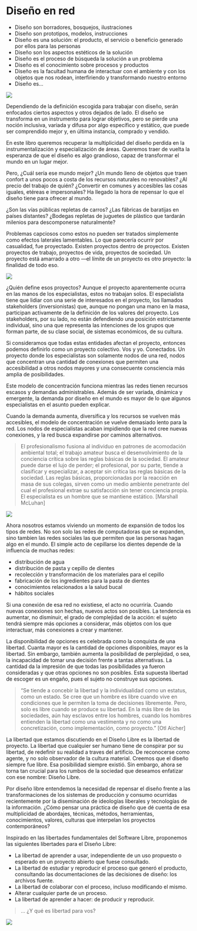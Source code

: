 # Diseño en red 
- Diseño son borradores, bosquejos, ilustraciones 
- Diseño son prototipos, modelos, instrucciones 
- Diseño es una solución: el producto, el servicio o beneficio generado por ellos para las personas 
- Diseño son los aspectos estéticos de la solución 
- Diseño es el proceso de búsqueda la solución a un problema 
- Diseño es el conocimiento sobre procesos y productos 
- Diseño es la facultad humana de interactuar con el ambiente y con los objetos que nos rodean, interfiriendo y transformando nuestro entorno 
- Diseño es... 

![](img/mondo-design_pb-300dpi.png)

Dependiendo de la definición escogida para trabajar con diseño, serán enfocados ciertos aspectos y otros dejados de lado. El diseño se transforma en un instrumento para lograr objetivos, pero se pierde una noción inclusiva, variada y difusa por algo específico y estático, que puede ser comprendido mejor y, en última instancia, comprado y vendido. 

En este libro queremos recuperar la multiplicidad del diseño perdida en la instrumentalización y especialización de áreas. Queremos traer de vuelta la esperanza de que el diseño es algo grandioso, capaz de transformar el mundo en un lugar mejor. 

Pero, ¿Cuál sería ese mundo mejor? ¿Un mundo lleno de objetos que traen confort a unos pocos a costa de los recursos naturales no renovables? ¿Al precio del trabajo de quién? ¿Convertir en comunes y accesibles las cosas iguales, etéreas e impersonales? Ha llegado la hora de repensar lo que el diseño tiene para ofrecer al mundo. 

¿Son las vías públicas repletas de carros? 
¿Las fábricas de baratijas en países distantes? 
¿Bodegas repletas de juguetes de plástico que tardarán milenios para descomponerse naturalmente? 


Problemas capciosos como estos no pueden ser tratados simplemente como efectos laterales lamentables. Lo que parecería ocurrir por casualidad, fue proyectado. Existen proyectos dentro de proyectos. Existen proyectos de trabajo, proyectos de vida, proyectos de sociedad. Un proyecto está amarrado a otro —el límite de un proyecto es otro proyecto: la finalidad de todo eso. 

![](img/projetos_de_vida.png)

¿Quién define esos proyectos? Aunque el proyecto aparentemente ocurra en las manos de los especialistas, estos no trabajan solos. El especialista tiene que lidiar con una serie de interesados en el proyecto, los llamados stakeholders (inversionistas) que, aunque no pongan una mano en la masa, participan activamente de la definición de los valores del proyecto. Los stakeholders, por su lado, no están defendiendo una posición estrictamente individual, sino una que representa las intenciones de los grupos que forman parte, de su clase social, de sistemas económicos, de su cultura. 

Si consideramos que todas estas entidades afectan el proyecto, entonces podemos definirlo como un proyecto colectivo. Vos y yo. Conectados. Un proyecto donde los especialistas son solamente nodos de una red, nodos que concentran una cantidad de conexiones que permiten una accesibilidad a otros nodos mayores y una consecuente consciencia más amplia de posibilidades. 

Este modelo de concentración funciona mientras las redes tienen recursos escasos y demandas administrables. Además de ser variada, dinámica y emergente, la demanda por diseño en el mundo es mayor de lo que algunos especialistas en el asunto pueden explicar. 

Cuando la demanda aumenta, diversifica y los recursos se vuelven más accesibles, el modelo de concentración se vuelve demasiado lento para la red. Los nodos de especialistas acaban impidiendo que la red cree nuevas conexiones, y la red busca expandirse por caminos alternativos. 

> El profesionalismo fusiona al individuo en patrones de acomodación ambiental total; el trabajo amateur busca el desenvolvimiento de la conciencia crítica sobre las reglas básicas de la sociedad. El amateur puede darse el lujo de perder; el profesional, por su parte, tiende a clasificar y especializar, a aceptar sin crítica las reglas básicas de la sociedad. Las reglas básicas, proporcionadas por la reacción en masa de sus colegas, sirven como un medio ambiente penetrante del cual el profesional extrae su satisfacción sin tener conciencia propia. El especialista es un hombre que se mantiene estático. [Marshall McLuhan] 

![](img/silla.png)

Ahora nosotros estamos viviendo un momento de expansión de todos los tipos de redes. No son solo las redes de computadoras que se expanden, sino tambien las redes sociales las que permiten que las personas hagan algo en el mundo. El simple acto de cepillarse los dientes depende de la influencia de muchas redes:	 
- distribución de agua 
- distribución de pasta y cepillo de dientes 
- recolección y transformación de los materiales para el cepillo 
- fabricación de los ingredientes para la pasta de dientes 
- conocimientos relacionados a la salud bucal 
- hábitos sociales 

Si una conexión de esa red no existiese, el acto no ocurriría. Cuando nuevas conexiones son hechas, nuevos actos son posibles. La tendencia es aumentar, no disminuir, el grado de complejidad de la acción: el sujeto tendrá siempre más opciones a considerar, más objetos con los que interactuar, más conexiones a crear y mantener. 

La disponibilidad de opciones es celebrada como la conquista de una libertad. Cuanta mayor es la cantidad de opciones disponibles, mayor es la libertad. Sin embargo, también aumenta la posibilidad de perplejidad, o sea, la incapacidad de tomar una decisión frente a tantas alternativas. La cantidad da la impresión de que todas las posibilidades ya fueron consideradas y que otras opciones no son posibles. Esta supuesta libertad de escoger es un engaño, pues el sujeto no construye sus opciones. 

> “Se tiende a concebir la libertad y la individualidad como un estatus, como un estado. Se cree que un hombre es libre cuando vive en condiciones que le permiten la toma de decisiones libremente. Pero, solo es libre cuando se produce su libertad. En la más libre de las sociedades, aún hay esclavos entre los hombres, cuando los hombres entienden la libertad como una vestimenta y no como una concretización, como implementación, como proyecto.” [Otl Aicher] 

La libertad que estamos discutiendo en el Diseño Libre es la libertad de proyecto. La libertad que cualquier ser humano tiene de conspirar por su libertad, de redefinir su realidad a traves del artificio. De reconocerse como agente, y no solo observador de la cultura material. Creemos que el diseño siempre fue libre. Esa posibilidad siempre existió. Sin embargo, ahora se torna tan crucial para los rumbos de la sociedad que deseamos enfatizar con ese nombre: Diseño Libre. 

Por diseño libre entendemos la necesidad de repensar el diseño frente a las transformaciones de los sistemas de producción y consumo ocurridas recientemente por la diseminación de ideologías liberales y tecnologías de la información. ¿Cómo pensar una práctica de diseño que dé cuenta de esa multiplicidad de abordajes, técnicas, métodos, herramientas, conocimientos, valores, culturas que interpelan los proyectos contemporáneos? 

Inspirado en las libertades fundamentales del Software Libre, proponemos las siguientes libertades para el Diseño Libre: 

- La libertad de aprender a usar, independiente de un uso propuesto o esperado en un proyecto abierto que fuese consultado. 
- La libertad de estudiar y reproducir el proceso que generó el producto, consultando las documentaciones de las decisiones de diseño: los archivos fuente.
- La libertad de colaborar con el proceso, incluso modificando el mismo.  
- Alterar cualquier parte de un proceso. 
- La libertad de aprender a hacer: de producir y reproducir. 


> … ¿Y qué es libertad para vos? 

![](img/lines-01.jpg)
